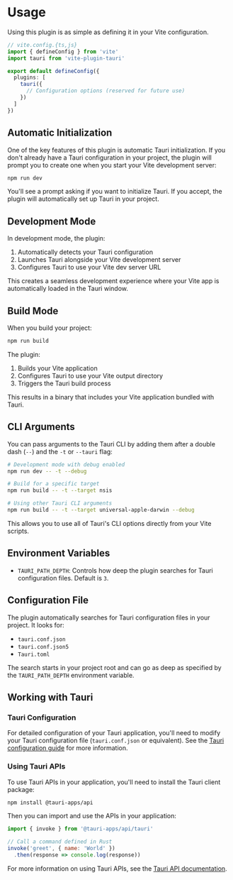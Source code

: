 # Usage

Using this plugin is as simple as defining it in your Vite configuration.

```ts
// vite.config.{ts,js}
import { defineConfig } from 'vite'
import tauri from 'vite-plugin-tauri'

export default defineConfig({
  plugins: [
    tauri({
      // Configuration options (reserved for future use)
    })
  ]
})
```

## Automatic Initialization

One of the key features of this plugin is automatic Tauri initialization. If you don't already have a Tauri configuration in your project, the plugin will prompt you to create one when you start your Vite development server:

```bash
npm run dev
```

You'll see a prompt asking if you want to initialize Tauri. If you accept, the plugin will automatically set up Tauri in your project.

## Development Mode

In development mode, the plugin:

1. Automatically detects your Tauri configuration
2. Launches Tauri alongside your Vite development server
3. Configures Tauri to use your Vite dev server URL

This creates a seamless development experience where your Vite app is automatically loaded in the Tauri window.

## Build Mode

When you build your project:

```bash
npm run build
```

The plugin:

1. Builds your Vite application
2. Configures Tauri to use your Vite output directory
3. Triggers the Tauri build process

This results in a binary that includes your Vite application bundled with Tauri.

## CLI Arguments

You can pass arguments to the Tauri CLI by adding them after a double dash (`--`) and the `-t` or `--tauri` flag:

```bash
# Development mode with debug enabled
npm run dev -- -t --debug

# Build for a specific target
npm run build -- -t --target nsis

# Using other Tauri CLI arguments
npm run build -- -t --target universal-apple-darwin --debug
```

This allows you to use all of Tauri's CLI options directly from your Vite scripts.

## Environment Variables

- `TAURI_PATH_DEPTH`: Controls how deep the plugin searches for Tauri configuration files. Default is `3`.

## Configuration File

The plugin automatically searches for Tauri configuration files in your project. It looks for:

- `tauri.conf.json`
- `tauri.conf.json5`
- `Tauri.toml`

The search starts in your project root and can go as deep as specified by the `TAURI_PATH_DEPTH` environment variable.

## Working with Tauri

### Tauri Configuration

For detailed configuration of your Tauri application, you'll need to modify your Tauri configuration file (`tauri.conf.json` or equivalent). See the [Tauri configuration guide](https://tauri.app/v1/api/config/) for more information.

### Using Tauri APIs

To use Tauri APIs in your application, you'll need to install the Tauri client package:

```bash
npm install @tauri-apps/api
```

Then you can import and use the APIs in your application:

```js
import { invoke } from '@tauri-apps/api/tauri'

// Call a command defined in Rust
invoke('greet', { name: 'World' })
  .then(response => console.log(response))
```

For more information on using Tauri APIs, see the [Tauri API documentation](https://tauri.app/v1/api/js/).
